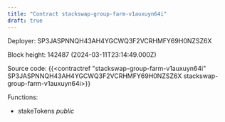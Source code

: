 ```yaml
---
title: "Contract stackswap-group-farm-v1auxuyn64i"
draft: true
---
```

Deployer: SP3JASPNNQH43AH4YGCWQ3F2VCRHMFY69H0NZSZ6X


 



Block height: 142487 (2024-03-11T23:14:49.000Z)

Source code: {{<contractref "stackswap-group-farm-v1auxuyn64i" SP3JASPNNQH43AH4YGCWQ3F2VCRHMFY69H0NZSZ6X stackswap-group-farm-v1auxuyn64i>}}

Functions:

* stakeTokens _public_
